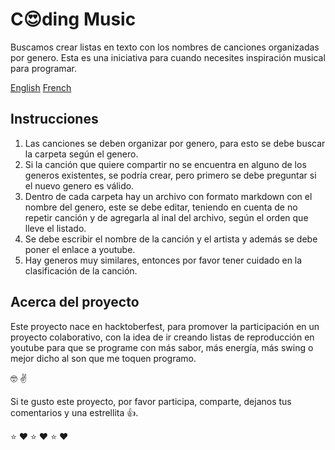 # C:heart_eyes:ding Music

Buscamos crear listas en texto con los nombres de canciones organizadas por genero. Esta es una iniciativa para cuando necesites inspiración musical para programar.

[English](https://github.com/xaca/coding-music/blob/master/README_en.md)
[French](https://github.com/xaca/coding-music/blob/master/README_fr.md)

## Instrucciones

1. Las canciones se deben organizar por genero, para esto se debe buscar la carpeta según el genero.
2. Si la canción que quiere compartir no se encuentra en alguno de los generos existentes, se podría crear, pero primero se debe preguntar si el nuevo genero es válido.
3. Dentro de cada carpeta hay un archivo con formato markdown con el nombre del genero, este se debe editar, teniendo en cuenta de no repetir canción y de agregarla al inal del archivo, según el orden que lleve el listado.
4. Se debe escribir el nombre de la canción y el artista y además se debe poner el enlace a youtube.
5. Hay generos muy similares, entonces por favor tener cuidado en la clasificación de la canción.

## Acerca del proyecto

Este proyecto nace en hacktoberfest, para promover la participación en un proyecto colaborativo, con la idea de ir creando listas de reproducción en youtube para que se programe con más sabor, más energía, más swing o mejor dicho al son que  me toquen programo.

:nerd_face: :v:

Si te gusto este proyecto, por favor participa, comparte, dejanos tus comentarios y una estrellita :thumbsup:.

:star: :heart: :star: :heart: :star: :heart: 
